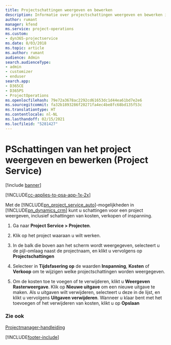 ```yaml
---
title: Projectschattingen weergeven en bewerken
description: Informatie over projectschattingen weergeven en bewerken in Project Service
author: rumant
manager: kfend
ms.service: project-operations
ms.custom:
- dyn365-projectservice
ms.date: 8/03/2018
ms.topic: article
ms.author: rumant
audience: Admin
search.audienceType:
- admin
- customizer
- enduser
search.app:
- D365CE
- D365PS
- ProjectOperations
ms.openlocfilehash: 79e72a3678ac2292cd61653dc1d44ea61bd7e2e6
ms.sourcegitcommit: fa32b1893286f20271fa4ec4be8fc68bd135f53c
ms.translationtype: HT
ms.contentlocale: nl-NL
ms.lasthandoff: 02/15/2021
ms.locfileid: "5281427"
---
```

# <a name="view-and-edit-project-estimates-project-service"></a>PSchattingen van het project weergeven en bewerken (Project Service)

[!include [banner](../includes/psa-now-project-operations.md)]

[!INCLUDE[cc-applies-to-psa-app-1x-2x](../includes/cc-applies-to-psa-app-1x-2x.md)]

Met de [!INCLUDE[pn_project_service_auto](../includes/pn-project-service-auto.md)]-mogelijkheden in [!INCLUDE[pn_dynamics_crm](../includes/pn-dynamics-crm.md)] kunt u schattingen voor een project weergeven, inclusief schattingen van kosten, verkopen of inspanning.  
  
1.  Ga naar **Project Service > Projecten**.  
  
2.  Klik op het project waaraan u wilt werken.  
  
3.  In de balk die boven aan het scherm wordt weergegeven, selecteert u de pijl-omlaag naast de projectnaam, en klikt u vervolgens op **Projectschattingen**  
  
4.  Selecteer in **Tijdsfasering op** de waarden **Inspanning**, **Kosten** of **Verkoop** om te wijzigen welke projectschattingen worden weergegeven.  
  
5.  Om de kosten toe te voegen of te verwijderen, klikt u **Weergeven Rasterweergave**. Klik op **Nieuwe uitgave** om een nieuwe uitgave te maken. Als u uitgaven wilt verwijderen, selecteert u deze in de lijst, en klikt u vervolgens **Uitgaven verwijderen**. Wanneer u klaar bent met het toevoegen of het verwijderen van kosten, klikt u op **Opslaan**  
  
### <a name="see-also"></a>Zie ook  
 [Projectmanager-handleiding](../psa/project-manager-guide.md)


[!INCLUDE[footer-include](../includes/footer-banner.md)]